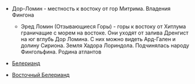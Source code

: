 *   Дор-Ломин - местность к востоку от гор Митрима. Владения Фингона
    *   Эред Ломин (Отзывающиеся Горы) - горы к востоку от Хитлума
        граничащие с морем на востоке. Они уходят от залива Дренгист на юг
        вглубь Дор Ломина. С них можно видеть Ард-Гален и долину Сириона.
        Земля Хадора Лориндола. Подчинялась народу Фингольфина. Родина
        атлантов


*   [Белерианд](index.md)
*   [Восточный Белерианд](Восточный%20Белерианд.md)
